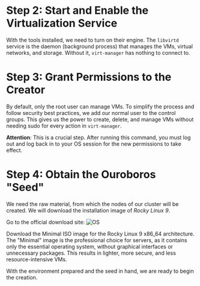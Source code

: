 # Step 2: Start and Enable the Virtualization Service

With the tools installed, we need to turn on their engine. The `libvirtd` service is the daemon (background process) that manages the VMs, virtual networks, and storage. Without it, `virt-manager` has nothing to connect to.

# Step 3: Grant Permissions to the Creator

By default, only the root user can manage VMs. To simplify the process and follow security best practices, we add our normal user to the control groups. This gives us the power to create, delete, and manage VMs without needing sudo for every action in `virt-manager`.

**Attention**: This is a crucial step. After running this command, you must log out and log back in to your OS session for the new permissions to take effect.

# Step 4: Obtain the Ouroboros "Seed"

We need the raw material, from which the nodes of our cluster will be created. We will download the installation image of *Rocky Linux 9*.

Go to the official download site: ![OS](https://img.shields.io/badge/Guest_OS-Rocky_Linux_9-green?style=for-the-badge&logo=rockylinux)

Download the Minimal ISO image for the Rocky Linux 9 x86_64 architecture. The "Minimal" image is the professional choice for servers, as it contains only the essential operating system, without graphical interfaces or unnecessary packages. This results in lighter, more secure, and less resource-intensive VMs.

With the environment prepared and the seed in hand, we are ready to begin the creation.
